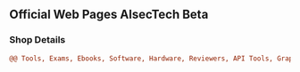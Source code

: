## Official Web Pages AlsecTech Beta 
### Shop Details
```diff
@@ Tools, Exams, Ebooks, Software, Hardware, Reviewers, API Tools, Graphic Design, Website Design, Online Assistant, Government Assistant, CV Resume Premium Design @@ 
```
